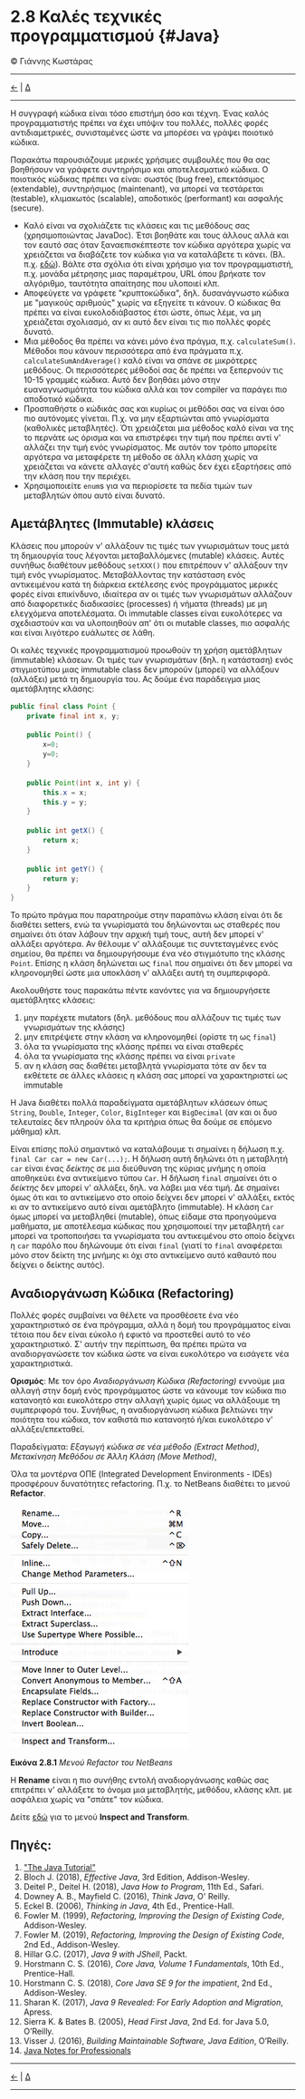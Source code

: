 # 2.8 Καλές τεχνικές προγραμματισμού {#Java} 
© Γιάννης Κωστάρας

---

[<-](../2.7-Debugging/README.md) | [Δ](../../README.md)

---

Η συγγραφή κώδικα είναι τόσο επιστήμη όσο και τέχνη. Ένας καλός προγραμματιστής πρέπει να έχει υπόψιν του πολλές, πολλές φορές αντιδιαμετρικές, συνισταμένες ώστε να μπορέσει να γράψει ποιοτικό κώδικα.

Παρακάτω παρουσιάζουμε μερικές χρήσιμες συμβουλές που θα σας βοηθήσουν να γράφετε συντηρήσιμο και αποτελεσματικό κώδικα. Ο ποιοτικός κώδικας πρέπει να είναι: σωστός (bug free), επεκτάσιμος (extendable), συντηρήσιμος (maintenant), να μπορεί να τεστάρεται (testable), κλιμακωτός (scalable), αποδοτικός (performant) και ασφαλής (secure).

* Καλό είναι να σχολιάζετε τις κλάσεις και τις μεθόδους σας (χρησιμοποιώντας JavaDoc). Έτσι βοηθάτε και τους άλλους αλλά και τον εαυτό σας όταν ξαναεπισκέπτεστε τον κώδικα αργότερα χωρίς να χρειάζεται να διαβάζετε τον κώδικα για να καταλάβετε τι κάνει. (Βλ. π.χ. [εδώ](https://stackoverflow.com/questions/184618/what-is-the-best-comment-in-source-code-you-have-ever-encountered)). Βάλτε στα σχόλια ότι είναι χρήσιμο για τον προγραμματιστή, π.χ. μονάδα μέτρησης μιας παραμέτρου, URL όπου βρήκατε τον αλγόριθμο, ταυτότητα απαίτησης που υλοποιεί κλπ. 
* Αποφεύγετε να γράφετε "κρυπτοκώδικα", δηλ. δυσανάγνωστο κώδικα με "μαγικούς αριθμούς" χωρίς να εξηγείτε τι κάνουν. Ο κώδικας θα πρέπει να είναι ευκολοδιάβαστος έτσι ώστε, όπως λέμε, να μη χρειάζεται σχολιασμό, αν κι αυτό δεν είναι τις πιο πολλές φορές δυνατό. 
* Μια μέθοδος θα πρέπει να κάνει μόνο ένα πράγμα, π.χ. ```calculateSum()```. Μέθοδοι που κάνουν περισσότερα από ένα πράγματα π.χ. ```calculateSumAndAverage()``` καλό είναι να σπάνε σε μικρότερες μεθόδους. Οι περισσότερες μέθοδοί σας δε πρέπει να ξεπερνούν τις 10-15 γραμμές κώδικα. Αυτό δεν βοηθάει μόνο στην ευαναγνωσιμότητα του κώδικα αλλά και τον compiler να παράγει πιο αποδοτικό κώδικα.
* Προσπαθήστε ο κώδικάς σας και κυρίως οι μεθόδοι σας να είναι όσο πιο αυτόνομες γίνεται. Π.χ. να μην εξαρτιώνται από γνωρίσματα (καθολικές μεταβλητές). Ότι χρειάζεται μια μέθοδος καλό είναι να της το περνάτε ως όρισμα και να επιστρέφει την τιμή που πρέπει αντί ν' αλλάζει την τιμή ενός γνωρίσματος. Με αυτόν τον τρόπο μπορείτε αργότερα να μεταφέρετε τη μέθοδο σε άλλη κλάση χωρίς να χρειάζεται να κάνετε αλλαγές σ'αυτή καθώς δεν έχει εξαρτήσεις από την κλάση που την περιέχει.
* Χρησιμοποιείτε ```enum```s για να περιορίσετε τα πεδία τιμών των μεταβλητών όπου αυτό είναι δυνατό.

## Αμετάβλητες (Immutable) κλάσεις 
Κλάσεις που μπορούν ν' αλλάξουν τις τιμές των γνωρισμάτων τους μετά τη δημιουργία τους λέγονται μεταβαλλόμενες (mutable) κλάσεις. Αυτές συνήθως διαθέτουν μεθόδους ```setXXX()``` που επιτρέπουν ν' αλλάξουν την τιμή ενός γνωρίσματος. Μεταβάλλοντας την κατάσταση ενός αντικειμένου κατά τη διάρκεια εκτέλεσης ενός προγράμματος μερικές φορές είναι επικίνδυνο, ιδιαίτερα αν οι τιμές των γνωρισμάτων αλλάζουν από διαφορετικές διαδικασίες (processes) ή νήματα (threads) με μη ελεγχόμενα αποτελέσματα.
Οι immutable classes είναι ευκολότερες να σχεδιαστούν και να υλοποιηθούν απ' ότι οι mutable classes, πιο ασφαλής και είναι λιγότερο ευάλωτες σε λάθη.

Οι καλές τεχνικές προγραμματισμού προωθούν τη χρήση αμετάβλητων (immutable) κλάσεων. Οι τιμές των γνωρισμάτων (δηλ. η κατάσταση) ενός στιγμιοτύπου μιας immutable class δεν μπορούν (μπορεί) να αλλάξουν (αλλάξει) μετά τη δημιουργία του. Ας δούμε ένα παράδειγμα μιας αμετάβλητης κλάσης:

```java
public final class Point {
	private final int x, y;
	
	public Point() {
		x=0;
		y=0;
	}
	
	public Point(int x, int y) {
		this.x = x;
		this.y = y;
	}
	
	public int getX() {
		return x;
	}
	
	public int getY() {
		return y;
	}
}
```
Το πρώτο πράγμα που παρατηρούμε στην παραπάνω κλάση είναι ότι δε διαθέτει setters, ενώ τα γνωρίσματά του δηλώνονται ως σταθερές που σημαίνει ότι όταν λάβουν την αρχική τιμή τους, αυτή δεν μπορεί ν' αλλάξει αργότερα. Αν θέλουμε ν' αλλάξουμε τις συντεταγμένες ενός σημείου, θα πρέπει να δημιουργήσουμε ένα νέο στιγμιότυπο της κλάσης ```Point```. Επίσης η κλάση δηλώνεται ως ```final``` που σημαίνει ότι δεν μπορεί να κληρονομηθεί ώστε μια υποκλάση ν' αλλάξει αυτή τη συμπεριφορά.

Ακολουθήστε τους παρακάτω πέντε κανόντες για να δημιουργήσετε αμετάβλητες κλάσεις:

1. μην παρέχετε mutators (δηλ. μεθόδους που αλλάζουν τις τιμές των γνωρισμάτων της κλάσης)
1. μην επιτρέψετε στην κλάση να κληρονομηθεί (ορίστε τη ως ```final```)
1. όλα τα γνωρίσματα της κλάσης πρέπει να είναι σταθερές
1. όλα τα γνωρίσματα της κλάσης πρέπει να είναι ```private```
1. αν η κλάση σας διαθέτει μεταβλητά γνωρίσματα τότε αν δεν τα εκθέτετε σε άλλες κλάσεις η κλάση σας μπορεί να χαρακτηριστεί ως immutable

Η Java διαθέτει πολλά παραδείγματα αμετάβλητων κλάσεων όπως ```String```, ```Double```, ```Integer```, ```Color```, ```BigInteger``` και ```BigDecimal``` (αν και οι δυο τελευταίες δεν πληρούν όλα τα κριτήρια όπως θα δούμε σε επόμενο μάθημα) κλπ.

Είναι επίσης πολύ σημαντικό να καταλάβουμε τι σημαίνει η δήλωση π.χ. ```final Car car = new Car(...);```. Η δήλωση αυτή δηλώνει ότι η μεταβλητή ```car``` είναι ένας _δείκτης_ σε μια διεύθυνση της κύριας μνήμης η οποία αποθηκεύει ένα αντικείμενο τύπου ```Car```. Η δήλωση ```final``` σημαίνει ότι ο _δείκτης_ δεν μπορεί ν' αλλάξει, δηλ. να λάβει μια νέα τιμή. Δε σημαίνει όμως ότι και το αντικείμενο στο οποίο δείχνει δεν μπορεί ν' αλλάξει, εκτός κι αν το αντικείμενο αυτό είναι αμετάβλητο (immutable). Η κλάση ```Car``` όμως μπορεί να μεταβληθεί (mutable), όπως είδαμε στα προηγούμενα μαθήματα, με αποτέλεσμα κώδικας που χρησιμοποιεί την μεταβλητή ```car``` μπορεί να τροποποιήσει τα γνωρίσματα του αντικειμένου στο οποίο δείχνει η ```car``` παρόλο που δηλώνουμε ότι είναι ```final``` (γιατί το ```final``` αναφέρεται μόνο στον δείκτη της μνήμης κι όχι στο αντικείμενο αυτό καθαυτό που δείχνει ο δείκτης αυτός).

## Αναδιοργάνωση Κώδικα (Refactoring)
Πολλές φορές συμβαίνει να θέλετε να προσθέσετε ένα νέο χαρακτηριστικό σε ένα πρόγραμμα, αλλά η δομή του προγράμματος είναι τέτοια που δεν είναι εύκολο ή εφικτό να προστεθεί αυτό το νέο χαρακτηριστικό. Σ' αυτήν την περίπτωση, θα πρέπει πρώτα να αναδιοργανώσετε τον κώδικα ώστε να είναι ευκολότερο να εισάγετε νέα χαρακτηριστικά.

**Ορισμός**: Με τον όρο _Αναδιοργάνωση Κώδικα (Refactoring)_ εννούμε μια αλλαγή στην δομή ενός προγράμματος ώστε να κάνουμε τον κώδικα πιο κατανοητό και ευκολότερο στην αλλαγή χωρίς όμως να αλλάξουμε τη συμπεριφορά του. Συνήθως, η αναδιοργάνωση κώδικα βελτιώνει την ποιότητα του κώδικα, τον καθιστά πιο κατανοητό ή/και ευκολότερο ν' αλλάξει/επεκταθεί.

Παραδείγματα: _Εξαγωγή κώδικα σε νέα μέθοδο (Extract Method)_, _Μετακίνηση Μεθόδου σε Άλλη Κλάση (Move Method)_, 

Όλα τα μοντέρνα ΟΠΕ (Integrated Development Environments - IDEs) προσφέρουν δυνατότητες refactoring. Π.χ. το NetBeans διαθέτει το μενού **Refactor**.

![](assets/Fig1.png)

**Εικόνα 2.8.1** _Μενού Refactor του NetBeans_ 

Η **Rename** είναι η πιο συνήθης εντολή αναδιοργάνωσης καθώς σας επιτρέπει ν' αλλάξετε το όνομα μια μεταβλητής, μεθόδου, κλάσης κλπ. με ασφάλεια χωρίς να "σπάτε" τον κώδικα.

Δείτε [εδώ](https://netbeans.org/kb/docs/java/editor-inspect-transform.html) για το μενού **Inspect and Transform**.

## Πηγές:
1. ["The Java Tutorial"](https://docs.oracle.com/javase/tutorial/)
1. Bloch J. (2018), _Effective Java_, 3rd Edition, Addison-Wesley.
1. Deitel P., Deitel H. (2018), _Java How to Program_, 11th Ed., Safari.
1. Downey A. B., Mayfield C. (2016), _Think Java_, O' Reilly. 
1. Eckel B. (2006), _Thinking in Java_, 4th Ed., Prentice-Hall.
1. Fowler M. (1999), _Refactoring, Improving the Design of Existing Code_, Addison-Wesley.
1. Fowler M. (2019), _Refactoring, Improving the Design of Existing Code_, 2nd Ed., Addison-Wesley.
1. Hillar G.C. (2017), _Java 9 with JShell_, Packt.
1. Horstmann C. S. (2016), _Core Java, Volume 1 Fundamentals_, 10th Ed., Prentice-Hall.
1. Horstmann C. S. (2018), _Core Java SE 9 for the impatient_, 2nd Ed., Addison-Wesley. 
1. Sharan K. (2017), _Java 9 Revealed: For Early Adoption and Migration_, Apress.
1. Sierra K. & Bates B. (2005), _Head First Java_, 2nd Ed. for Java 5.0, O’Reilly.
1. Visser J. (2016), _Building Maintainable Software, Java Edition_, O’Reilly.
1. [Java Notes for Professionals](https://books.goalkicker.com/JavaBook/JavaNotesForProfessionals.pdf)

---

[<-](../2.7-Debugging/README.md) | [Δ](../../README.md)

---